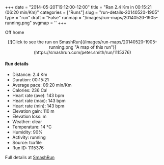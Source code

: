 +++
date = "2014-05-20T19:12:00-12:00"
title = "Ran 2.4 Km in 00:15:21 (06:20 min/Km)"
categories = ["Runs"]
slug = "run-details-20140520-1905"
type = "run"
draft = "False"
runmap = "/images/run-maps/20140520-1905-running.png"
svgmap = '<polyline points="69 0, 67 1, 65 6, 65 12, 62 11, 60 22, 60 23, 53 33, 53 38, 47 41, 43 45, 39 49, 31 62, 33 76, 37 79, 45 78, 44 83, 41 87, 35 100">'
+++

Off home

<!--more-->

<center>
[![Click to see the run on SmashRun](/images/run-maps/20140520-1905-running.png "A map of this run")](https://smashrun.com/peter.smith/run/1115376)
</center>

#### Run details

* Distance: 2.4 Km
* Duration: 00:15:21
* Average pace: 06:20 min/Km
* Calories: 236 Cal
* Heart rate (ave): 143 bpm
* Heart rate (max): 143 bpm
* Heart rate (min): 143 bpm
* Elevation gain: 110 m
* Elevation loss:  m
* Weather: clear
* Temperature: 14 &deg;C
* Humidity: 90%
* Activity: running
* Source: tcxfile
* Run ID: 1115376

Full details at [SmashRun](https://smashrun.com/peter.smith/run/1115376)